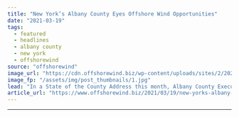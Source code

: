 ```yaml
---
title: "New York’s Albany County Eyes Offshore Wind Opportunities"
date: "2021-03-19"
tags: 
  - featured
  - headlines
  - albany county
  - new york
  - offshorewind
source: "offshorewind"
image_url: "https://cdn.offshorewind.biz/wp-content/uploads/sites/2/2021/03/19124003/Daniel-McCoy-Albany-County-Executive.jpg"
image_fp: "/assets/img/post_thumbnails/1.jpg"
lead: "In a State of the County Address this month, Albany County Executive Daniel P."
article_url: "https://www.offshorewind.biz/2021/03/19/new-yorks-albany-county-eyes-offshore-wind-opportunities/"
---
```


---

